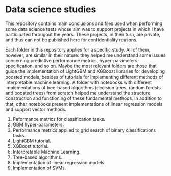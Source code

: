 # Data science studies
This repository contains main conclusions and files used when performing some data science tests whose aim was to support projects in which I have participated througout the years. These projects, in their turn, are private, and thus can not be published here for confidentiality reasons.

Each folder in this repository applies for a specific study. All of them, however, are similar in their nature: they helped me understand some issues concerning predictive performance metrics, hyper-parameters specification, and so on. Maybe the most relevant folders are those that guide the implementation of LightGBM and XGBoost libraries for developing boosted models, besides of tutorials for implementing different methods of interpretable machine learning. A folder with notebooks with different implementations of tree-based algorithms (decision trees, random forests and boosted trees) from scratch helped me understand the structure, construction and functioning of these fundamental methods. In addition to that, other notebooks present implementations of linear regression models and support vector methods.

1. Peformance metrics for classification tasks.
2. GBM hyper-parameters.
3. Performance metrics applied to grid search of binary classifications tasks.
4. LightGBM tutorial.
5. XGBoost tutorial.
6. Interpretable Machine Learning.
7. Tree-based algorithms.
8. Implementation of linear regression models.
9. Implementation of SVMs.
